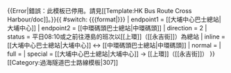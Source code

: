 {{Error|錯誤：此模板已停用。請見[[Template:HK Bus Route Cross Harbour/doc]]。}}{{ #switch: {{{format|}}}
  | endpoint1 = [[大埔中心巴士總站|大埔中心]]
  | endpoint2 = [[中環碼頭巴士總站|中環碼頭]]
  | direction = 2
  | status = 平日08:10或之前往港島的班次以[[上環]]（[[永吉街]]）為總站
  | inline = [[大埔中心巴士總站|大埔中心]] ↔ [[中環碼頭巴士總站|中環碼頭]]
  | normal =
  | full =
  | special = [[大埔中心巴士總站|大埔中心]] → [[上環]]（[[永吉街]]）
}}<noinclude>[[Category:過海隧道巴士路線模板|307]]</noinclude>